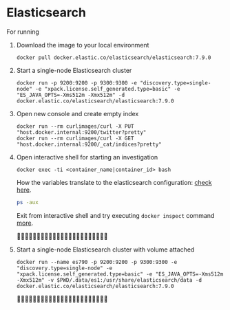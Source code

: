# Elasticsearch

For running

1. Download the image to your local environment

    ```shell
    docker pull docker.elastic.co/elasticsearch/elasticsearch:7.9.0
    ```

1. Start a single-node Elasticsearch cluster

    ```shell
    docker run -p 9200:9200 -p 9300:9300 -e "discovery.type=single-node" -e "xpack.license.self_generated.type=basic" -e "ES_JAVA_OPTS=-Xms512m -Xmx512m" -d docker.elastic.co/elasticsearch/elasticsearch:7.9.0
    ```

1. Open new console and create empty index

    ```shell
    docker run --rm curlimages/curl -X PUT "host.docker.internal:9200/twitter?pretty"
    docker run --rm curlimages/curl -X GET "host.docker.internal:9200/_cat/indices?pretty"
    ```

1. Open interactive shell for starting an investigation

    ```shell
    docker exec -ti <container_name|container_id> bash
    ```

    How the variables translate to the elasticsearch configuration: [check here](https://github.com/elastic/elasticsearch/blob/7.9/distribution/src/bin/elasticsearch-env).

    ```bash
    ps -aux
    ```

    Exit from interactive shell and try executing `docker inspect` command [more](https://docs.docker.com/engine/reference/commandline/inspect/).

    🦄🦄🦄🦄🦄🦄🦄🦄🦄🦄🦄🦄🦄🦄🦄🦄🦄🦄🦄🦄🦄🦄🦄

1. Start a single-node Elasticsearch cluster with volume attached

    ```shell
    docker run --name es790 -p 9200:9200 -p 9300:9300 -e "discovery.type=single-node" -e "xpack.license.self_generated.type=basic" -e "ES_JAVA_OPTS=-Xms512m -Xmx512m" -v $PWD/.data/es1:/usr/share/elasticsearch/data -d docker.elastic.co/elasticsearch/elasticsearch:7.9.0
    ```

    🦄🦄🦄🦄🦄🦄🦄🦄🦄🦄🦄🦄🦄🦄🦄🦄🦄🦄🦄🦄🦄🦄🦄
